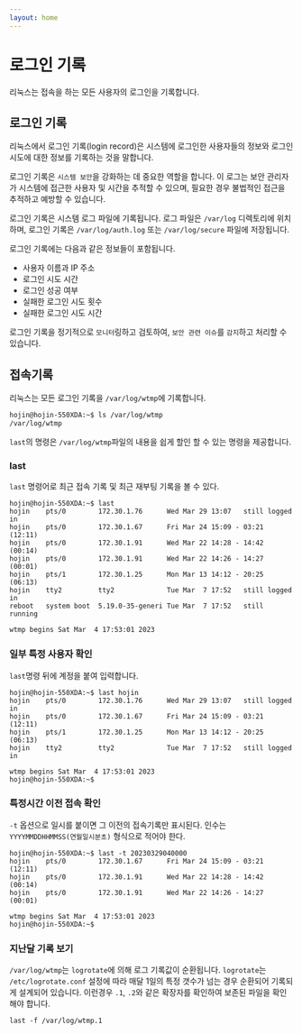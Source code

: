 ```yaml
---
layout: home
---
```


# 로그인 기록
리눅스는 접속을 하는 모든 사용자의 로그인을 기록합니다.

## 로그인 기록
리눅스에서 로그인 기록(login record)은 시스템에 로그인한 사용자들의 정보와 로그인 시도에 대한 정보를 기록하는 것을 말합니다.

로그인 기록은 `시스템 보안`을 강화하는 데 중요한 역할을 합니다. 이 로그는 보안 관리자가 시스템에 접근한 사용자 및 시간을 추적할 수 있으며, 필요한 경우 불법적인 접근을 추적하고 예방할 수 있습니다.

로그인 기록은 시스템 로그 파일에 기록됩니다. 로그 파일은 `/var/log` 디렉토리에 위치하며, 로그인 기록은 `/var/log/auth.log` 또는 `/var/log/secure` 파일에 저장됩니다.

로그인 기록에는 다음과 같은 정보들이 포함됩니다.

* 사용자 이름과 IP 주소
* 로그인 시도 시간
* 로그인 성공 여부
* 실패한 로그인 시도 횟수
* 실패한 로그인 시도 시간

로그인 기록을 정기적으로 `모니터`링하고 검토하여, `보안 관련 이슈`를 `감지`하고 처리할 수 있습니다.

## 접속기록
리눅스는 모든 로그인 기록을 `/var/log/wtmp`에 기록합니다.

```bash
hojin@hojin-550XDA:~$ ls /var/log/wtmp
/var/log/wtmp
```
`last`의 명령은 `/var/log/wtmp`파일의 내용을 쉽게 할인 할 수 있는 명령을 제공합니다.

### last
`last` 명령어로 최근 접속 기록 및 최근 재부팅 기록을 볼 수 있다.

```
hojin@hojin-550XDA:~$ last
hojin    pts/0        172.30.1.76      Wed Mar 29 13:07   still logged in
hojin    pts/0        172.30.1.67      Fri Mar 24 15:09 - 03:21  (12:11)
hojin    pts/0        172.30.1.91      Wed Mar 22 14:28 - 14:42  (00:14)
hojin    pts/0        172.30.1.91      Wed Mar 22 14:26 - 14:27  (00:01)
hojin    pts/1        172.30.1.25      Mon Mar 13 14:12 - 20:25  (06:13)
hojin    tty2         tty2             Tue Mar  7 17:52   still logged in
reboot   system boot  5.19.0-35-generi Tue Mar  7 17:52   still running

wtmp begins Sat Mar  4 17:53:01 2023
```

### 일부 특정 사용자 확인
`last`명령 뒤에 계정을 붙여 입력합니다.
```
hojin@hojin-550XDA:~$ last hojin
hojin    pts/0        172.30.1.76      Wed Mar 29 13:07   still logged in
hojin    pts/0        172.30.1.67      Fri Mar 24 15:09 - 03:21  (12:11)
hojin    pts/1        172.30.1.25      Mon Mar 13 14:12 - 20:25  (06:13)
hojin    tty2         tty2             Tue Mar  7 17:52   still logged in

wtmp begins Sat Mar  4 17:53:01 2023
hojin@hojin-550XDA:~$
```

### 특정시간 이전 접속 확인  
`-t` 옵션으로 일시를 붙이면 그 이전의 접속기록만 표시된다. 인수는 `YYYYMMDDHHMMSS(연월일시분초)` 형식으로 적어야 한다.

```
hojin@hojin-550XDA:~$ last -t 20230329040000
hojin    pts/0        172.30.1.67      Fri Mar 24 15:09 - 03:21  (12:11)
hojin    pts/0        172.30.1.91      Wed Mar 22 14:28 - 14:42  (00:14)
hojin    pts/0        172.30.1.91      Wed Mar 22 14:26 - 14:27  (00:01)

wtmp begins Sat Mar  4 17:53:01 2023
hojin@hojin-550XDA:~$
```

### 지난달 기록 보기
`/var/log/wtmp`는 `logrotate`에 의해 로그 기록값이 순환됩니다.
`logrotate`는 `/etc/logrotate.conf` 설정에 따라 매달 1일의 특정 갯수가 넘는 경우 순환되어 기록되게 설계되어 있습니다. 이런경우 `.1`, `.2`와 같은 확장자를 확인하여 보존된 파일을 확인해야 합니다.

```
last -f /var/log/wtmp.1
```
